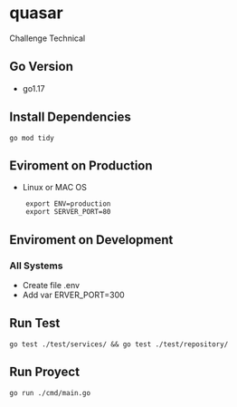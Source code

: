 # quasar
Challenge Technical

## Go Version
  - go1.17

## Install Dependencies
  ``` go mod tidy ```

## Eviroment on Production
  - Linux or MAC OS
  ``` 
      export ENV=production
      export SERVER_PORT=80 
   ```
## Enviroment on Development
  ### All Systems
  - Create file .env
  - Add var ERVER_PORT=300

## Run Test
  ``` go test ./test/services/ && go test ./test/repository/ ```
  
## Run Proyect
  ``` go run ./cmd/main.go ```
  
